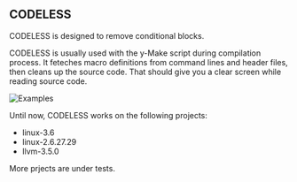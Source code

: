 ## CODELESS

CODELESS is designed to remove conditional blocks.

CODELESS is usually used with the y-Make script during compilation process.
It feteches macro definitions from command lines and header files, then
cleans up the source code. That should give you a clear screen while
reading source code.

![Examples](https://cloud.githubusercontent.com/assets/1546040/4838205/0377bfea-5fe5-11e4-83d9-f0c20679ba7c.png)

Until now, CODELESS works on the following projects:
 * linux-3.6
 * linux-2.6.27.29
 * llvm-3.5.0

More prjects are under tests.

